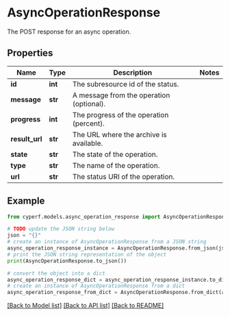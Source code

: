 # AsyncOperationResponse

The POST response for an async operation.

## Properties

Name | Type | Description | Notes
------------ | ------------- | ------------- | -------------
**id** | **int** | The subresource id of the status. | 
**message** | **str** | A message from the operation (optional). | 
**progress** | **int** | The progress of the operation (percent). | 
**result_url** | **str** | The URL where the archive is available. | 
**state** | **str** | The state of the operation. | 
**type** | **str** | The name of the operation. | 
**url** | **str** | The status URI of the operation. | 

## Example

```python
from cyperf.models.async_operation_response import AsyncOperationResponse

# TODO update the JSON string below
json = "{}"
# create an instance of AsyncOperationResponse from a JSON string
async_operation_response_instance = AsyncOperationResponse.from_json(json)
# print the JSON string representation of the object
print(AsyncOperationResponse.to_json())

# convert the object into a dict
async_operation_response_dict = async_operation_response_instance.to_dict()
# create an instance of AsyncOperationResponse from a dict
async_operation_response_from_dict = AsyncOperationResponse.from_dict(async_operation_response_dict)
```
[[Back to Model list]](../README.md#documentation-for-models) [[Back to API list]](../README.md#documentation-for-api-endpoints) [[Back to README]](../README.md)


